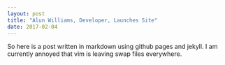 ```yaml
---
layout: post
title: "Alun Williams, Developer, Launches Site"
date: 2017-02-04
---
```


So here is a post written in markdown using github pages and jekyll. I am currently annoyed that vim is leaving swap files everywhere.
